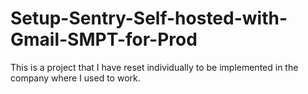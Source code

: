 # Setup-Sentry-Self-hosted-with-Gmail-SMPT-for-Prod
This is a project that I have reset individually to be implemented in the company where I used to work.
